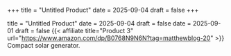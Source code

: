 +++
title = "Untitled Product"
date = 2025-09-04
draft = false
+++

title = "Untitled Product"
date = 2025-09-04
draft = false
date = 2025-09-01
draft = false
{{< affiliate title="Product 3" url="https://www.amazon.com/dp/B0768N9N6N?tag=matthewblog-20" >}}
Compact solar generator.
